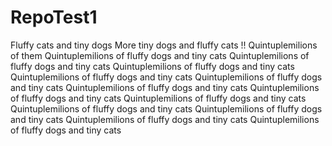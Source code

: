 # RepoTest1
Fluffy cats and tiny dogs
More tiny dogs and fluffy cats !! 
 Quintuplemilions of them
Quintuplemilions of fluffy dogs and tiny cats
Quintuplemilions of fluffy dogs and tiny cats
Quintuplemilions of fluffy dogs and tiny cats
Quintuplemilions of fluffy dogs and tiny cats
Quintuplemilions of fluffy dogs and tiny cats
Quintuplemilions of fluffy dogs and tiny cats
Quintuplemilions of fluffy dogs and tiny cats
Quintuplemilions of fluffy dogs and tiny cats
Quintuplemilions of fluffy dogs and tiny cats
Quintuplemilions of fluffy dogs and tiny cats
Quintuplemilions of fluffy dogs and tiny cats
Quintuplemilions of fluffy dogs and tiny cats
